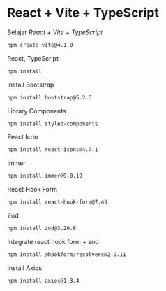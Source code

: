 # React + Vite + TypeScript

Belajar _React + Vite + TypeScript_

```bash
npm create vite@4.1.0
```

React, TypeScript

```bash
npm install
```

Install Bootstrap

```bash
npm install bootstrap@5.2.3
```

Library Components

```bash
npm install styled-components
```

React Icon

```bash
npm install react-icons@4.7.1
```

Immer

```bash
npm install immer@9.0.19
```

React Hook Form

```bash
npm install react-hook-form@7.43
```

Zod

```bash
npm install zod@3.20.6
```

Integrate react hook form + zod

```bash
npm install @hookform/resolvers@2.9.11
```

Install Axios

```bash
npm install axios@1.3.4
```
